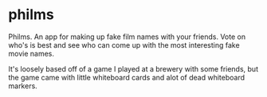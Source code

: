 # philms
Philms. An app for making up fake film names with your friends. Vote on who's is best and see who can come up with the most interesting fake movie names.

It's loosely based off of a game I played at a brewery with some friends, but the game came with little whiteboard cards and alot of dead whiteboard markers.

